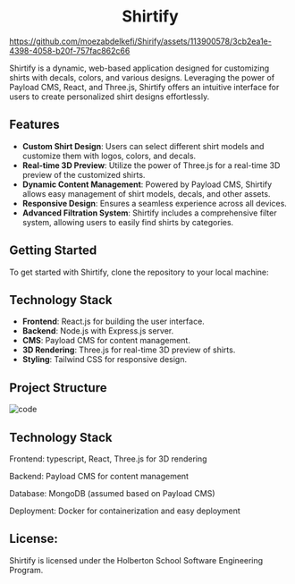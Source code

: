 <h1 align="center">Shirtify</h1>



https://github.com/moezabdelkefi/Shirify/assets/113900578/3cb2ea1e-4398-4058-b20f-757fac862c66



Shirtify is a dynamic, web-based application designed for customizing shirts with decals, colors, and various designs. Leveraging the power of Payload CMS, React, and Three.js, Shirtify offers an intuitive interface for users to create personalized shirt designs effortlessly.

## Features

- **Custom Shirt Design**: Users can select different shirt models and customize them with logos, colors, and decals.
- **Real-time 3D Preview**: Utilize the power of Three.js for a real-time 3D preview of the customized shirts.
- **Dynamic Content Management**: Powered by Payload CMS, Shirtify allows easy management of shirt models, decals, and other assets.
- **Responsive Design**: Ensures a seamless experience across all devices.
- **Advanced Filtration System**: Shirtify includes a comprehensive filter system, allowing users to easily find shirts by categories.

## Getting Started

To get started with Shirtify, clone the repository to your local machine:


## Technology Stack

- **Frontend**: React.js for building the user interface.
- **Backend**: Node.js with Express.js server.
- **CMS**: Payload CMS for content management.
- **3D Rendering**: Three.js for real-time 3D preview of shirts.
- **Styling**: Tailwind CSS for responsive design.

## Project Structure

![code](https://github.com/moezabdelkefi/Shirify/assets/113900578/3eac2bd6-eaee-4803-a50c-99e41a8b3149)

## Technology Stack

Frontend: typescript, React, Three.js for 3D rendering

Backend: Payload CMS for content management

Database: MongoDB (assumed based on Payload CMS)

Deployment: Docker for containerization and easy deployment


## License:

Shirtify is licensed under the Holberton School Software Engineering Program.
